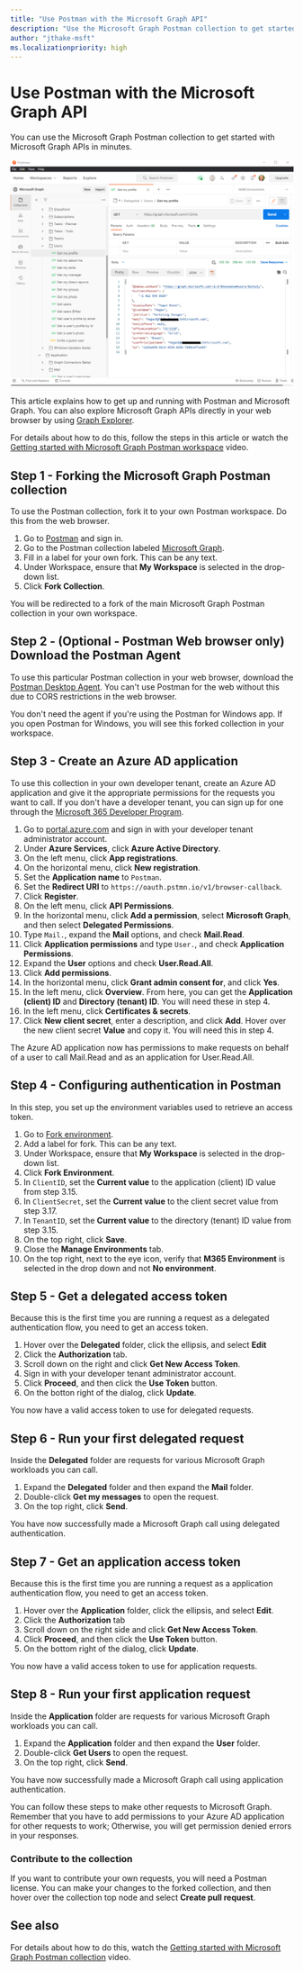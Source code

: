 ```yaml
---
title: "Use Postman with the Microsoft Graph API"
description: "Use the Microsoft Graph Postman collection to get started with Microsoft Graph APIs in minutes."
author: "jthake-msft"
ms.localizationpriority: high
---
```


# Use Postman with the Microsoft Graph API

You can use the Microsoft Graph Postman collection to get started with Microsoft Graph APIs in minutes.

![Image of Postman](images/postman-screenshot.png)

This article explains how to get up and running with Postman and Microsoft Graph. You can also explore Microsoft Graph APIs directly in your web browser by using [Graph Explorer](https://developer.microsoft.com/graph/graph-explorer).

For details about how to do this, follow the steps in this article or watch the [Getting started with Microsoft Graph Postman workspace](https://youtu.be/3RTHY3jScmA) video.

## Step 1 - Forking the Microsoft Graph Postman collection

To use the Postman collection, fork it to your own Postman workspace. Do this from the web browser.

1. Go to [Postman](https://www.postman.com/) and sign in.
1. Go to the Postman collection labeled [Microsoft Graph](https://www.postman.com/microsoftgraph/workspace/microsoft-graph/collection/455214-085f7047-1bec-4570-9ed0-3a7253be148c/fork).
1. Fill in a label for your own fork. This can be any text.
1. Under Workspace, ensure that **My Workspace** is selected in the drop-down list.
1. Click **Fork Collection**.

You will be redirected to a fork of the main Microsoft Graph Postman collection in your own workspace.

## Step 2 - (Optional - Postman Web browser only) Download the Postman Agent

To use this particular Postman collection in your web browser, download the [Postman Desktop Agent](https://www.postman.com/downloads). You can't use Postman for the web without this due to CORS restrictions in the web browser.

You don't need the agent if you're using the Postman for Windows app. If you open Postman for Windows, you will see this forked collection in your workspace.

## Step 3 - Create an Azure AD application

To use this collection in your own developer tenant, create an Azure AD application and give it the appropriate permissions for the requests you want to call. If you don't have a developer tenant, you can sign up for one through the [Microsoft 365 Developer Program](https://developer.microsoft.com/microsoft-365/dev-program).

1. Go to [portal.azure.com](https://portal.azure.com/) and sign in with your developer tenant administrator account.
1. Under **Azure Services**, click **Azure Active Directory**.
1. On the left menu, click **App registrations**.
1. On the horizontal menu, click **New registration**.
1. Set the **Application name** to `Postman`.
1. Set the **Redirect URI** to `https://oauth.pstmn.io/v1/browser-callback`.
1. Click **Register**.
1. On the left menu, click **API Permissions**.
1. In the horizontal menu, click **Add a permission**, select **Microsoft Graph**, and then select **Delegated Permissions**.
1. Type `Mail.`, expand the **Mail** options, and check **Mail.Read**.
1. Click **Application permissions** and type `User.`, and check **Application Permissions**.
1. Expand the **User** options and check **User.Read.All**.
1. Click **Add permissions**.
1. In the horizontal menu, click **Grant admin consent for**, and click **Yes**.
1. In the left menu, click **Overview**. From here, you can get the **Application (client) ID** and **Directory (tenant) ID**. You will need these in step 4.
1. In the left menu, click **Certificates & secrets**.
1. Click **New client secret**, enter a description, and click **Add**. Hover over the new client secret **Value** and copy it. You will need this in step 4.

The Azure AD application now has permissions to make requests on behalf of a user to call Mail.Read and as an application for User.Read.All.

## Step 4 - Configuring authentication in Postman

In this step, you set up the environment variables used to retrieve an access token.

1. Go to [Fork environment](https://www.postman.com/microsoftgraph/workspace/microsoft-graph/environment/455214-efbc69b2-69bd-402e-9e72-850b3a49bb21/fork).
1. Add a label for fork. This can be any text.
1. Under Workspace, ensure that **My Workspace** is selected in the drop-down list.
1. Click **Fork Environment**.
1. In `ClientID`, set the **Current value** to the application (client) ID value from step 3.15.
1. In `ClientSecret`, set the **Current value** to the client secret value from step 3.17.
1. In `TenantID`, set the **Current value** to the directory (tenant) ID value from step 3.15.
1. On the top right, click **Save**.
1. Close the **Manage Environments** tab.
1. On the top right, next to the eye icon, verify that **M365 Environment** is selected in the drop down and not **No environment**.

## Step 5 - Get a delegated access token

Because this is the first time you are running a request as a delegated authentication flow, you need to get an access token.

1. Hover over the **Delegated** folder, click the ellipsis, and select **Edit**
1. Click the **Authorization** tab.
1. Scroll down on the right and click **Get New Access Token**.
1. Sign in with your developer tenant administrator account.
1. Click **Proceed**, and then click the **Use Token** button.
1. On the botton right of the dialog, click **Update**.

You now have a valid access token to use for delegated requests.

## Step 6 - Run your first delegated request

Inside the **Delegated** folder are requests for various Microsoft Graph workloads you can call.

1. Expand the **Delegated** folder and then expand the **Mail** folder.
1. Double-click **Get my messages** to open the request.
1. On the top right, click **Send**.

You have now successfully made a Microsoft Graph call using delegated authentication.

## Step 7 - Get an application access token

Because this is the first time you are running a request as a application authentication flow, you need to get an access token.

1. Hover over the **Application** folder, click the ellipsis, and select **Edit**.
1. Click the **Authorization** tab
1. Scroll down on the right side and click **Get New Access Token**.
1. Click **Proceed**, and then click the **Use Token** button.
1. On the bottom right of the dialog, click **Update**.

You now have a valid access token to use for application requests.

## Step 8 - Run your first application request

Inside the **Application** folder are requests for various Microsoft Graph workloads you can call.

1. Expand the **Application** folder and then expand the **User** folder.
1. Double-click **Get Users** to open the request.
1. On the top right, click **Send**.

You have now successfully made a Microsoft Graph call using application authentication.

You can follow these steps to make other requests to Microsoft Graph. Remember that you have to add permissions to your Azure AD application for other requests to work; Otherwise, you will get permission denied errors in your responses.

### Contribute to the collection

If you want to contribute your own requests, you will need a Postman license. You can make your changes to the forked collection, and then hover over the collection top node and select **Create pull request**.

## See also

For details about how to do this, watch the [Getting started with Microsoft Graph Postman collection](https://youtu.be/3RTHY3jScmA) video.
